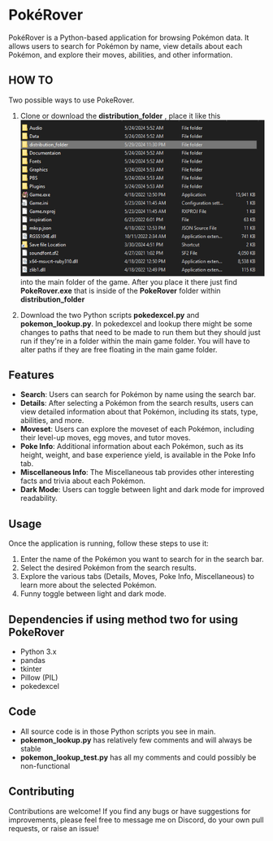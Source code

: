 # PokéRover

PokéRover is a Python-based application for browsing Pokémon data. It allows users to search for Pokémon by name, view details about each Pokémon, and explore their moves, abilities, and other information.

## HOW TO
 
Two possible ways to use PokeRover.

1. Clone or download the __distribution_folder__ , place it like this ![Folder Location](PokeRover_Pics/app_1.PNG) into the main folder of the game. After you place it there just find __PokeRover.exe__ that is inside of the __PokeRover__ folder within __distribution_folder__

2. Download the two Python scripts __pokedexcel.py__ and __pokemon_lookup.py__. In pokedexcel and lookup there might be some changes to paths that need to be made to run them but they should just run if they're in a folder within the main game folder. You will have to alter paths if they are free floating in the main game folder.

## Features

- **Search**: Users can search for Pokémon by name using the search bar.
- **Details**: After selecting a Pokémon from the search results, users can view detailed information about that Pokémon, including its stats, type, abilities, and more.
- **Moveset**: Users can explore the moveset of each Pokémon, including their level-up moves, egg moves, and tutor moves.
- **Poke Info**: Additional information about each Pokémon, such as its height, weight, and base experience yield, is available in the Poke Info tab.
- **Miscellaneous Info**: The Miscellaneous tab provides other interesting facts and trivia about each Pokémon.
- **Dark Mode**: Users can toggle between light and dark mode for improved readability.

## Usage

Once the application is running, follow these steps to use it:

1. Enter the name of the Pokémon you want to search for in the search bar.
2. Select the desired Pokémon from the search results.
3. Explore the various tabs (Details, Moves, Poke Info, Miscellaneous) to learn more about the selected Pokémon.
4. Funny toggle between light and dark mode.

## Dependencies if using method two for using PokeRover

- Python 3.x
- pandas
- tkinter
- Pillow (PIL)
- pokedexcel

## Code

 - All source code is in those Python scripts you see in main.
 -  __pokemon_lookup.py__ has relatively few comments and will always be stable
 -  __pokemon_lookup_test.py__ has all my comments and could possibly be non-functional

## Contributing

Contributions are welcome! If you find any bugs or have suggestions for improvements, please feel free to message me on Discord, do your own pull requests, or raise an issue!
